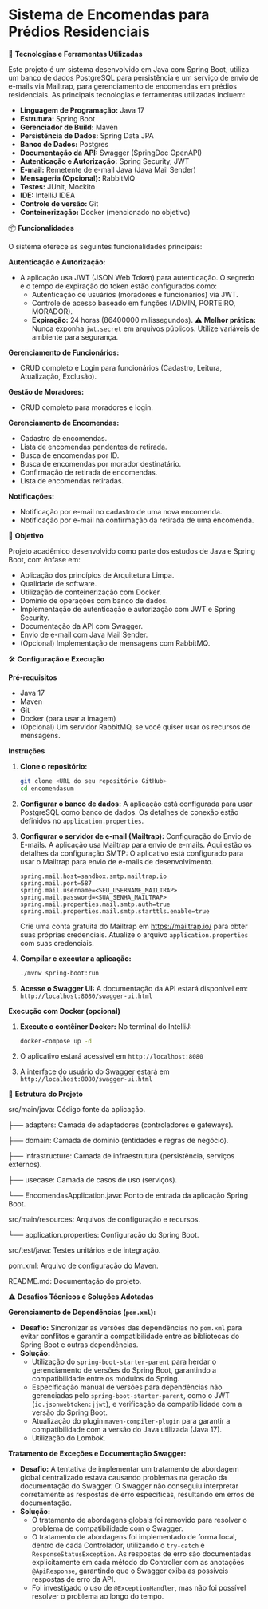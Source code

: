 # Sistema de Encomendas para Prédios Residenciais

🚀 **Tecnologias e Ferramentas Utilizadas**

Este projeto é um sistema desenvolvido em Java com Spring Boot, utiliza um banco de dados PostgreSQL para persistência e um serviço de envio de e-mails via Mailtrap, para gerenciamento de encomendas em prédios residenciais. As principais tecnologias e ferramentas utilizadas incluem:

* **Linguagem de Programação:** Java 17
* **Estrutura:** Spring Boot
* **Gerenciador de Build:** Maven
* **Persistência de Dados:** Spring Data JPA
* **Banco de Dados:** Postgres
* **Documentação da API:** Swagger (SpringDoc OpenAPI)
* **Autenticação e Autorização:** Spring Security, JWT
* **E-mail:** Remetente de e-mail Java (Java Mail Sender)
* **Mensageria (Opcional):** RabbitMQ
* **Testes:** JUnit, Mockito
* **IDE:** IntelliJ IDEA
* **Controle de versão:** Git
* **Conteinerização:** Docker (mencionado no objetivo)

📦 **Funcionalidades**

O sistema oferece as seguintes funcionalidades principais:

**Autenticação e Autorização:**

* A aplicação usa JWT (JSON Web Token) para autenticação. O segredo e o tempo de expiração do token estão configurados como:
  * Autenticação de usuários (moradores e funcionários) via JWT.
  * Controle de acesso baseado em funções (ADMIN, PORTEIRO, MORADOR).
  * **Expiração:** 24 horas (86400000 milissegundos). ⚠️ **Melhor prática:** Nunca exponha `jwt.secret` em arquivos públicos. Utilize variáveis de ambiente para segurança.

**Gerenciamento de Funcionários:**

* CRUD completo e Login para funcionários (Cadastro, Leitura, Atualização, Exclusão).

**Gestão de Moradores:**

* CRUD completo para moradores e login.

**Gerenciamento de Encomendas:**

* Cadastro de encomendas.
* Lista de encomendas pendentes de retirada.
* Busca de encomendas por ID.
* Busca de encomendas por morador destinatário.
* Confirmação de retirada de encomendas.
* Lista de encomendas retiradas.

**Notificações:**

* Notificação por e-mail no cadastro de uma nova encomenda.
* Notificação por e-mail na confirmação da retirada de uma encomenda.

🎯 **Objetivo**

Projeto acadêmico desenvolvido como parte dos estudos de Java e Spring Boot, com ênfase em:

* Aplicação dos princípios de Arquitetura Limpa.
* Qualidade de software.
* Utilização de conteinerização com Docker.
* Domínio de operações com banco de dados.
* Implementação de autenticação e autorização com JWT e Spring Security.
* Documentação da API com Swagger.
* Envio de e-mail com Java Mail Sender.
* (Opcional) Implementação de mensagens com RabbitMQ.

🛠️ **Configuração e Execução**

**Pré-requisitos**

* Java 17
* Maven
* Git
* Docker (para usar a imagem)
* (Opcional) Um servidor RabbitMQ, se você quiser usar os recursos de mensagens.

**Instruções**

1.  **Clone o repositório:**
    ```bash
    git clone <URL do seu repositório GitHub>
    cd encomendasum
    ```

2.  **Configurar o banco de dados:**
    A aplicação está configurada para usar PostgreSQL como banco de dados. Os detalhes de conexão estão definidos no `application.properties`.

3.  **Configurar o servidor de e-mail (Mailtrap):**
    Configuração do Envio de E-mails. A aplicação usa Mailtrap para envio de e-mails. Aqui estão os detalhes da configuração SMTP:
    O aplicativo está configurado para usar o Mailtrap para envio de e-mails de desenvolvimento.

    ```properties
    spring.mail.host=sandbox.smtp.mailtrap.io
    spring.mail.port=587
    spring.mail.username=<SEU_USERNAME_MAILTRAP>
    spring.mail.password=<SUA_SENHA_MAILTRAP>
    spring.mail.properties.mail.smtp.auth=true
    spring.mail.properties.mail.smtp.starttls.enable=true
    ```

    Crie uma conta gratuita do Mailtrap em <https://mailtrap.io/> para obter suas próprias credenciais. Atualize o arquivo `application.properties` com suas credenciais.

4.  **Compilar e executar a aplicação:**
    ```bash
    ./mvnw spring-boot:run
    ```

5.  **Acesse o Swagger UI:**
    A documentação da API estará disponível em: `http://localhost:8080/swagger-ui.html`

**Execução com Docker (opcional)**

1.  **Execute o contêiner Docker:**
    No terminal do IntelliJ:
    ```bash
    docker-compose up -d
    ```

2.  O aplicativo estará acessível em `http://localhost:8080`
3.  A interface do usuário do Swagger estará em `http://localhost:8080/swagger-ui.html`

📁 **Estrutura do Projeto**

src/main/java: Código fonte da aplicação.

├── adapters: Camada de adaptadores (controladores e gateways).

├── domain: Camada de domínio (entidades e regras de negócio).

├── infrastructure: Camada de infraestrutura (persistência, serviços externos).

├── usecase: Camada de casos de uso (serviços).

└── EncomendasApplication.java: Ponto de entrada da aplicação Spring Boot.

src/main/resources: Arquivos de configuração e recursos.

└── application.properties: Configuração do Spring Boot.

src/test/java: Testes unitários e de integração.

pom.xml: Arquivo de configuração do Maven.

README.md: Documentação do projeto.

⚠️ **Desafios Técnicos e Soluções Adotadas**

**Gerenciamento de Dependências (`pom.xml`):**

* **Desafio:** Sincronizar as versões das dependências no `pom.xml` para evitar conflitos e garantir a compatibilidade entre as bibliotecas do Spring Boot e outras dependências.
* **Solução:**
  * Utilização do `spring-boot-starter-parent` para herdar o gerenciamento de versões do Spring Boot, garantindo a compatibilidade entre os módulos do Spring.
  * Especificação manual de versões para dependências não gerenciadas pelo `spring-boot-starter-parent`, como o JWT (`io.jsonwebtoken:jjwt`), e verificação da compatibilidade com a versão do Spring Boot.
  * Atualização do plugin `maven-compiler-plugin` para garantir a compatibilidade com a versão do Java utilizada (Java 17).
  * Utilização do Lombok.

**Tratamento de Exceções e Documentação Swagger:**

* **Desafio:** A tentativa de implementar um tratamento de abordagem global centralizado estava causando problemas na geração da documentação do Swagger. O Swagger não conseguiu interpretar corretamente as respostas de erro específicas, resultando em erros de documentação.
* **Solução:**
  * O tratamento de abordagens globais foi removido para resolver o problema de compatibilidade com o Swagger.
  * O tratamento de abordagens foi implementado de forma local, dentro de cada Controlador, utilizando o `try-catch` e `ResponseStatusException`. As respostas de erro são documentadas explicitamente em cada método do Controller com as anotações `@ApiResponse`, garantindo que o Swagger exiba as possíveis respostas de erro da API.
  * Foi investigado o uso de `@ExceptionHandler`, mas não foi possível resolver o problema ao longo do tempo.